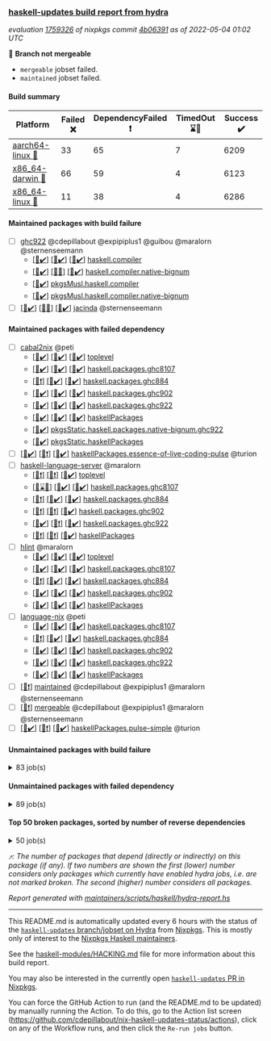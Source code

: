 ### [haskell-updates build report from hydra](https://hydra.nixos.org/jobset/nixpkgs/haskell-updates)
*evaluation [1759326](https://hydra.nixos.org/eval/1759326) of nixpkgs commit [4b06391](https://github.com/NixOS/nixpkgs/commits/4b063915c62f68f5cd22dd11c469e81ea7f63300) as of 2022-05-04 01:02 UTC*

:red_circle: **Branch not mergeable**
  * `mergeable` jobset failed.
  * `maintained` jobset failed.

#### Build summary

 | Platform | Failed :x: | DependencyFailed :heavy_exclamation_mark: | TimedOut :hourglass::no_entry_sign: | Success :heavy_check_mark: | 
 | --- | --- | --- | --- | --- | 
 | [aarch64-linux :iphone:](https://hydra.nixos.org/eval/1759326?filter=.aarch64-linux) | 33 | 65 | 7 | 6209 | 
 | [x86_64-darwin :apple:](https://hydra.nixos.org/eval/1759326?filter=.x86_64-darwin) | 66 | 59 | 4 | 6123 | 
 | [x86_64-linux :penguin:](https://hydra.nixos.org/eval/1759326?filter=.x86_64-linux) | 11 | 38 | 4 | 6286 | 
#### Maintained packages with build failure
- [ ] [ghc922](https://hydra.nixos.org/eval/1759326?filter=ghc922) @cdepillabout @expipiplus1 @guibou @maralorn @sternenseemann
  - [[:iphone::heavy_check_mark:]](https://hydra.nixos.org/build/175415457) [[:apple::heavy_check_mark:]](https://hydra.nixos.org/build/175422810) [[:penguin::heavy_check_mark:]](https://hydra.nixos.org/build/175417518) [haskell.compiler](https://hydra.nixos.org/eval/1759326?filter=haskell.compiler.ghc922)
  - [[:iphone::heavy_check_mark:]](https://hydra.nixos.org/build/175414358) [[:apple::x:]](https://hydra.nixos.org/build/175422566) [[:penguin::heavy_check_mark:]](https://hydra.nixos.org/build/175418453) [haskell.compiler.native-bignum](https://hydra.nixos.org/eval/1759326?filter=haskell.compiler.native-bignum.ghc922)
  -   [[:penguin::heavy_check_mark:]](https://hydra.nixos.org/build/175419632) [pkgsMusl.haskell.compiler](https://hydra.nixos.org/eval/1759326?filter=pkgsMusl.haskell.compiler.ghc922)
  -   [[:penguin::heavy_check_mark:]](https://hydra.nixos.org/build/175421740) [pkgsMusl.haskell.compiler.native-bignum](https://hydra.nixos.org/eval/1759326?filter=pkgsMusl.haskell.compiler.native-bignum.ghc922)
- [ ] [[:iphone::heavy_check_mark:]](https://hydra.nixos.org/build/175409505) [[:apple::x:]](https://hydra.nixos.org/build/175416468) [[:penguin::heavy_check_mark:]](https://hydra.nixos.org/build/175416657) [jacinda](https://hydra.nixos.org/eval/1759326?filter=jacinda) @sternenseemann
#### Maintained packages with failed dependency
- [ ] [cabal2nix](https://hydra.nixos.org/eval/1759326?filter=cabal2nix) @peti
  - [[:iphone::heavy_check_mark:]](https://hydra.nixos.org/build/175423084) [[:apple::heavy_check_mark:]](https://hydra.nixos.org/build/175419943) [[:penguin::heavy_check_mark:]](https://hydra.nixos.org/build/175422140) [toplevel](https://hydra.nixos.org/eval/1759326?filter=cabal2nix)
  - [[:iphone::heavy_check_mark:]](https://hydra.nixos.org/build/175412757) [[:apple::heavy_check_mark:]](https://hydra.nixos.org/build/175422122) [[:penguin::heavy_check_mark:]](https://hydra.nixos.org/build/175410353) [haskell.packages.ghc8107](https://hydra.nixos.org/eval/1759326?filter=haskell.packages.ghc8107.cabal2nix)
  - [[:iphone::heavy_exclamation_mark:]](https://hydra.nixos.org/build/175409596) [[:apple::heavy_check_mark:]](https://hydra.nixos.org/build/175423427) [[:penguin::heavy_check_mark:]](https://hydra.nixos.org/build/175418296) [haskell.packages.ghc884](https://hydra.nixos.org/eval/1759326?filter=haskell.packages.ghc884.cabal2nix)
  - [[:iphone::heavy_check_mark:]](https://hydra.nixos.org/build/175412409) [[:apple::heavy_check_mark:]](https://hydra.nixos.org/build/175420599) [[:penguin::heavy_check_mark:]](https://hydra.nixos.org/build/175423954) [haskell.packages.ghc902](https://hydra.nixos.org/eval/1759326?filter=haskell.packages.ghc902.cabal2nix)
  - [[:iphone::heavy_check_mark:]](https://hydra.nixos.org/build/175417392) [[:apple::heavy_check_mark:]](https://hydra.nixos.org/build/175425034) [[:penguin::heavy_check_mark:]](https://hydra.nixos.org/build/175421779) [haskell.packages.ghc922](https://hydra.nixos.org/eval/1759326?filter=haskell.packages.ghc922.cabal2nix)
  - [[:iphone::heavy_check_mark:]](https://hydra.nixos.org/build/175409607) [[:apple::heavy_check_mark:]](https://hydra.nixos.org/build/175416004) [[:penguin::heavy_check_mark:]](https://hydra.nixos.org/build/175420770) [haskellPackages](https://hydra.nixos.org/eval/1759326?filter=haskellPackages.cabal2nix)
  -   [[:penguin::heavy_check_mark:]](https://hydra.nixos.org/build/175422151) [pkgsStatic.haskell.packages.native-bignum.ghc922](https://hydra.nixos.org/eval/1759326?filter=pkgsStatic.haskell.packages.native-bignum.ghc922.cabal2nix)
  -   [[:penguin::heavy_check_mark:]](https://hydra.nixos.org/build/175421069) [pkgsStatic.haskellPackages](https://hydra.nixos.org/eval/1759326?filter=pkgsStatic.haskellPackages.cabal2nix)
- [ ] [[:iphone::heavy_check_mark:]](https://hydra.nixos.org/build/175412509) [[:apple::heavy_exclamation_mark:]](https://hydra.nixos.org/build/175406333) [[:penguin::heavy_check_mark:]](https://hydra.nixos.org/build/175421946) [haskellPackages.essence-of-live-coding-pulse](https://hydra.nixos.org/eval/1759326?filter=haskellPackages.essence-of-live-coding-pulse) @turion
- [ ] [haskell-language-server](https://hydra.nixos.org/eval/1759326?filter=haskell-language-server) @maralorn
  - [[:iphone::heavy_exclamation_mark:]](https://hydra.nixos.org/build/175416546) [[:apple::heavy_exclamation_mark:]](https://hydra.nixos.org/build/175409071) [[:penguin::heavy_check_mark:]](https://hydra.nixos.org/build/175416350) [toplevel](https://hydra.nixos.org/eval/1759326?filter=haskell-language-server)
  - [[:iphone::hourglass::no_entry_sign:]](https://hydra.nixos.org/build/175422523) [[:apple::heavy_check_mark:]](https://hydra.nixos.org/build/175408160) [[:penguin::heavy_check_mark:]](https://hydra.nixos.org/build/175414981) [haskell.packages.ghc8107](https://hydra.nixos.org/eval/1759326?filter=haskell.packages.ghc8107.haskell-language-server)
  - [[:iphone::heavy_exclamation_mark:]](https://hydra.nixos.org/build/175415377) [[:apple::heavy_check_mark:]](https://hydra.nixos.org/build/175414618) [[:penguin::heavy_check_mark:]](https://hydra.nixos.org/build/175423631) [haskell.packages.ghc884](https://hydra.nixos.org/eval/1759326?filter=haskell.packages.ghc884.haskell-language-server)
  - [[:iphone::heavy_exclamation_mark:]](https://hydra.nixos.org/build/175409769) [[:apple::heavy_exclamation_mark:]](https://hydra.nixos.org/build/175413825) [[:penguin::heavy_check_mark:]](https://hydra.nixos.org/build/175412286) [haskell.packages.ghc902](https://hydra.nixos.org/eval/1759326?filter=haskell.packages.ghc902.haskell-language-server)
  - [[:iphone::heavy_check_mark:]](https://hydra.nixos.org/build/175418266) [[:apple::heavy_exclamation_mark:]](https://hydra.nixos.org/build/175424795) [[:penguin::heavy_check_mark:]](https://hydra.nixos.org/build/175406466) [haskell.packages.ghc922](https://hydra.nixos.org/eval/1759326?filter=haskell.packages.ghc922.haskell-language-server)
  - [[:iphone::heavy_exclamation_mark:]](https://hydra.nixos.org/build/175422468) [[:apple::heavy_exclamation_mark:]](https://hydra.nixos.org/build/175411385) [[:penguin::heavy_check_mark:]](https://hydra.nixos.org/build/175408038) [haskellPackages](https://hydra.nixos.org/eval/1759326?filter=haskellPackages.haskell-language-server)
- [ ] [hlint](https://hydra.nixos.org/eval/1759326?filter=hlint) @maralorn
  - [[:iphone::heavy_check_mark:]](https://hydra.nixos.org/build/175411106) [[:apple::heavy_check_mark:]](https://hydra.nixos.org/build/175409824) [[:penguin::heavy_check_mark:]](https://hydra.nixos.org/build/175421982) [toplevel](https://hydra.nixos.org/eval/1759326?filter=hlint)
  - [[:iphone::heavy_check_mark:]](https://hydra.nixos.org/build/175424243) [[:apple::heavy_check_mark:]](https://hydra.nixos.org/build/175420169) [[:penguin::heavy_check_mark:]](https://hydra.nixos.org/build/175415921) [haskell.packages.ghc8107](https://hydra.nixos.org/eval/1759326?filter=haskell.packages.ghc8107.hlint)
  - [[:iphone::heavy_exclamation_mark:]](https://hydra.nixos.org/build/175411082) [[:apple::heavy_check_mark:]](https://hydra.nixos.org/build/175413006) [[:penguin::heavy_check_mark:]](https://hydra.nixos.org/build/175412252) [haskell.packages.ghc884](https://hydra.nixos.org/eval/1759326?filter=haskell.packages.ghc884.hlint)
  - [[:iphone::heavy_check_mark:]](https://hydra.nixos.org/build/175406889) [[:apple::heavy_check_mark:]](https://hydra.nixos.org/build/175418026) [[:penguin::heavy_check_mark:]](https://hydra.nixos.org/build/175412032) [haskell.packages.ghc902](https://hydra.nixos.org/eval/1759326?filter=haskell.packages.ghc902.hlint)
  - [[:iphone::heavy_check_mark:]](https://hydra.nixos.org/build/175406921) [[:apple::heavy_check_mark:]](https://hydra.nixos.org/build/175419023) [[:penguin::heavy_check_mark:]](https://hydra.nixos.org/build/175418092) [haskellPackages](https://hydra.nixos.org/eval/1759326?filter=haskellPackages.hlint)
- [ ] [language-nix](https://hydra.nixos.org/eval/1759326?filter=language-nix) @peti
  - [[:iphone::heavy_check_mark:]](https://hydra.nixos.org/build/175408109) [[:apple::heavy_check_mark:]](https://hydra.nixos.org/build/175421567) [[:penguin::heavy_check_mark:]](https://hydra.nixos.org/build/175419168) [haskell.packages.ghc8107](https://hydra.nixos.org/eval/1759326?filter=haskell.packages.ghc8107.language-nix)
  - [[:iphone::heavy_exclamation_mark:]](https://hydra.nixos.org/build/175412202) [[:apple::heavy_check_mark:]](https://hydra.nixos.org/build/175418627) [[:penguin::heavy_check_mark:]](https://hydra.nixos.org/build/175419897) [haskell.packages.ghc884](https://hydra.nixos.org/eval/1759326?filter=haskell.packages.ghc884.language-nix)
  - [[:iphone::heavy_check_mark:]](https://hydra.nixos.org/build/175424916) [[:apple::heavy_check_mark:]](https://hydra.nixos.org/build/175411235) [[:penguin::heavy_check_mark:]](https://hydra.nixos.org/build/175407991) [haskell.packages.ghc902](https://hydra.nixos.org/eval/1759326?filter=haskell.packages.ghc902.language-nix)
  - [[:iphone::heavy_check_mark:]](https://hydra.nixos.org/build/175408128) [[:apple::heavy_check_mark:]](https://hydra.nixos.org/build/175419892) [[:penguin::heavy_check_mark:]](https://hydra.nixos.org/build/175422493) [haskell.packages.ghc922](https://hydra.nixos.org/eval/1759326?filter=haskell.packages.ghc922.language-nix)
  - [[:iphone::heavy_check_mark:]](https://hydra.nixos.org/build/175407056) [[:apple::heavy_check_mark:]](https://hydra.nixos.org/build/175417879) [[:penguin::heavy_check_mark:]](https://hydra.nixos.org/build/175421494) [haskellPackages](https://hydra.nixos.org/eval/1759326?filter=haskellPackages.language-nix)
- [ ] [[:penguin::heavy_exclamation_mark:]](https://hydra.nixos.org/build/175410427) [maintained](https://hydra.nixos.org/eval/1759326?filter=maintained) @cdepillabout @expipiplus1 @maralorn @sternenseemann
- [ ] [[:penguin::heavy_exclamation_mark:]](https://hydra.nixos.org/build/175410398) [mergeable](https://hydra.nixos.org/eval/1759326?filter=mergeable) @cdepillabout @expipiplus1 @maralorn @sternenseemann
- [ ] [[:iphone::heavy_check_mark:]](https://hydra.nixos.org/build/175416207) [[:apple::heavy_exclamation_mark:]](https://hydra.nixos.org/build/175407623) [[:penguin::heavy_check_mark:]](https://hydra.nixos.org/build/175409970) [haskellPackages.pulse-simple](https://hydra.nixos.org/eval/1759326?filter=haskellPackages.pulse-simple) @turion
#### Unmaintained packages with build failure
<details><summary>83 job(s) </summary>

- [ ] [[:iphone::x:]](https://hydra.nixos.org/build/175413959) [[:apple::x:]](https://hydra.nixos.org/build/175414170) [[:penguin::x:]](https://hydra.nixos.org/build/175407032) [haskellPackages.util](https://hydra.nixos.org/eval/1759326?filter=haskellPackages.util)  :arrow_heading_up: 21 | 49
- [ ] [[:iphone::heavy_check_mark:]](https://hydra.nixos.org/build/175409944) [[:apple::x:]](https://hydra.nixos.org/build/175424976) [[:penguin::heavy_check_mark:]](https://hydra.nixos.org/build/175415625) [haskellPackages.di-core](https://hydra.nixos.org/eval/1759326?filter=haskellPackages.di-core)  :arrow_heading_up: 8 | 11
- [ ] [[:iphone::x:]](https://hydra.nixos.org/build/175423342) [[:apple::heavy_check_mark:]](https://hydra.nixos.org/build/175423726) [[:penguin::heavy_check_mark:]](https://hydra.nixos.org/build/175417644) [haskellPackages.OrderedBits](https://hydra.nixos.org/eval/1759326?filter=haskellPackages.OrderedBits)  :arrow_heading_up: 5 | 36
- [ ] [[:iphone::x:]](https://hydra.nixos.org/build/175415302) [[:apple::x:]](https://hydra.nixos.org/build/175410422) [[:penguin::heavy_check_mark:]](https://hydra.nixos.org/build/175416155) [haskellPackages.ptr-poker](https://hydra.nixos.org/eval/1759326?filter=haskellPackages.ptr-poker)  :arrow_heading_up: 3 | 5
- [ ] [[:iphone::x:]](https://hydra.nixos.org/build/175409317) [[:apple::heavy_check_mark:]](https://hydra.nixos.org/build/175422728) [[:penguin::heavy_check_mark:]](https://hydra.nixos.org/build/175420259) [haskellPackages.hw-json-simd](https://hydra.nixos.org/eval/1759326?filter=haskellPackages.hw-json-simd)  :arrow_heading_up: 2 | 8
- [ ] [[:iphone::x:]](https://hydra.nixos.org/build/175416604) [[:apple::heavy_check_mark:]](https://hydra.nixos.org/build/175415528) [[:penguin::heavy_check_mark:]](https://hydra.nixos.org/build/175421170) [haskellPackages.hw-simd](https://hydra.nixos.org/eval/1759326?filter=haskellPackages.hw-simd)  :arrow_heading_up: 2 | 8
- [ ] [[:iphone::x:]](https://hydra.nixos.org/build/175423165) [[:apple::heavy_check_mark:]](https://hydra.nixos.org/build/175416188) [[:penguin::heavy_check_mark:]](https://hydra.nixos.org/build/175420012) [haskellPackages.quic](https://hydra.nixos.org/eval/1759326?filter=haskellPackages.quic)  :arrow_heading_up: 2 | 2
- [ ] [[:iphone::x:]](https://hydra.nixos.org/build/175422641) [[:apple::heavy_check_mark:]](https://hydra.nixos.org/build/175411153) [[:penguin::heavy_check_mark:]](https://hydra.nixos.org/build/175414588) [haskellPackages.freetype2](https://hydra.nixos.org/eval/1759326?filter=haskellPackages.freetype2)  :arrow_heading_up: 1 | 8
- [ ] [[:iphone::heavy_check_mark:]](https://hydra.nixos.org/build/175419706) [[:apple::x:]](https://hydra.nixos.org/build/175414321) [[:penguin::heavy_check_mark:]](https://hydra.nixos.org/build/175406741) [haskellPackages.free-vector-spaces](https://hydra.nixos.org/eval/1759326?filter=haskellPackages.free-vector-spaces)  :arrow_heading_up: 1 | 7
- [ ] [[:iphone::x:]](https://hydra.nixos.org/build/175407589) [[:apple::heavy_check_mark:]](https://hydra.nixos.org/build/175408814) [[:penguin::heavy_check_mark:]](https://hydra.nixos.org/build/175419959) [haskellPackages.long-double](https://hydra.nixos.org/eval/1759326?filter=haskellPackages.long-double)  :arrow_heading_up: 1 | 2
- [ ] [[:iphone::x:]](https://hydra.nixos.org/build/175412840) [[:apple::x:]](https://hydra.nixos.org/build/175422528) [[:penguin::x:]](https://hydra.nixos.org/build/175413121) [haskellPackages.core-webserver-warp](https://hydra.nixos.org/eval/1759326?filter=haskellPackages.core-webserver-warp)  :arrow_heading_up: 1 | 1
- [ ] [[:iphone::x:]](https://hydra.nixos.org/build/175407512) [[:apple::x:]](https://hydra.nixos.org/build/175414823) [[:penguin::heavy_check_mark:]](https://hydra.nixos.org/build/175421308) [haskellPackages.easytensor](https://hydra.nixos.org/eval/1759326?filter=haskellPackages.easytensor)  :arrow_heading_up: 1 | 1
- [ ] [[:iphone::heavy_check_mark:]](https://hydra.nixos.org/build/175409210) [[:apple::x:]](https://hydra.nixos.org/build/175406068) [[:penguin::heavy_check_mark:]](https://hydra.nixos.org/build/175406205) [haskellPackages.grab](https://hydra.nixos.org/eval/1759326?filter=haskellPackages.grab)  :arrow_heading_up: 1 | 1
- [ ] [[:iphone::x:]](https://hydra.nixos.org/build/175410504) [[:apple::heavy_check_mark:]](https://hydra.nixos.org/build/175407625) [[:penguin::heavy_check_mark:]](https://hydra.nixos.org/build/175411174) [haskellPackages.hls-fourmolu-plugin](https://hydra.nixos.org/eval/1759326?filter=haskellPackages.hls-fourmolu-plugin)  :arrow_heading_up: 1 | 1
- [ ] [[:iphone::x:]](https://hydra.nixos.org/build/175412810) [[:apple::x:]](https://hydra.nixos.org/build/175421960) [[:penguin::heavy_check_mark:]](https://hydra.nixos.org/build/175409211) [haskellPackages.hls-rename-plugin](https://hydra.nixos.org/eval/1759326?filter=haskellPackages.hls-rename-plugin)  :arrow_heading_up: 1 | 1
- [ ] [[:iphone::heavy_check_mark:]](https://hydra.nixos.org/build/175422031) [[:apple::x:]](https://hydra.nixos.org/build/175411401) [[:penguin::heavy_check_mark:]](https://hydra.nixos.org/build/175412042) [haskellPackages.keep-alive](https://hydra.nixos.org/eval/1759326?filter=haskellPackages.keep-alive)  :arrow_heading_up: 1 | 1
- [ ] [[:iphone::x:]](https://hydra.nixos.org/build/175416706) [[:apple::heavy_check_mark:]](https://hydra.nixos.org/build/175412531) [[:penguin::heavy_check_mark:]](https://hydra.nixos.org/build/175406586) [haskellPackages.nlopt-haskell](https://hydra.nixos.org/eval/1759326?filter=haskellPackages.nlopt-haskell)  :arrow_heading_up: 1 | 1
- [ ] [[:iphone::x:]](https://hydra.nixos.org/build/175418801) [[:apple::x:]](https://hydra.nixos.org/build/175410993) [[:penguin::x:]](https://hydra.nixos.org/build/175420490) [haskellPackages.refined-with](https://hydra.nixos.org/eval/1759326?filter=haskellPackages.refined-with)  :arrow_heading_up: 1 | 1
- [ ] [[:iphone::x:]](https://hydra.nixos.org/build/175422061) [[:apple::heavy_check_mark:]](https://hydra.nixos.org/build/175415294) [[:penguin::heavy_check_mark:]](https://hydra.nixos.org/build/175411119) [haskellPackages.swisstable](https://hydra.nixos.org/eval/1759326?filter=haskellPackages.swisstable)  :arrow_heading_up: 1 | 1
- [ ] [[:iphone::x:]](https://hydra.nixos.org/build/175415476) [[:apple::x:]](https://hydra.nixos.org/build/175410568) [[:penguin::x:]](https://hydra.nixos.org/build/175409564) [haskellPackages.typecheck-plugin-nat-simple](https://hydra.nixos.org/eval/1759326?filter=haskellPackages.typecheck-plugin-nat-simple)  :arrow_heading_up: 1 | 1
- [ ] [[:iphone::x:]](https://hydra.nixos.org/build/175419597) [[:apple::heavy_check_mark:]](https://hydra.nixos.org/build/175423457) [[:penguin::heavy_check_mark:]](https://hydra.nixos.org/build/175412642) [haskellPackages.unicode-properties](https://hydra.nixos.org/eval/1759326?filter=haskellPackages.unicode-properties)  :arrow_heading_up: 1 | 1
- [ ] [[:iphone::heavy_check_mark:]](https://hydra.nixos.org/build/175415974) [[:apple::x:]](https://hydra.nixos.org/build/175410057) [[:penguin::heavy_check_mark:]](https://hydra.nixos.org/build/175415513) [haskellPackages.zip](https://hydra.nixos.org/eval/1759326?filter=haskellPackages.zip)  :arrow_heading_up: 0 | 5
- [ ] [[:iphone::heavy_check_mark:]](https://hydra.nixos.org/build/175406479) [[:apple::x:]](https://hydra.nixos.org/build/175420806) [[:penguin::heavy_check_mark:]](https://hydra.nixos.org/build/175406375) [haskellPackages.PyF](https://hydra.nixos.org/eval/1759326?filter=haskellPackages.PyF)  :arrow_heading_up: 0 | 4
- [ ] [[:iphone::heavy_check_mark:]](https://hydra.nixos.org/build/175420847) [[:apple::x:]](https://hydra.nixos.org/build/175418644) [[:penguin::heavy_check_mark:]](https://hydra.nixos.org/build/175418034) [haskellPackages.hmidi](https://hydra.nixos.org/eval/1759326?filter=haskellPackages.hmidi)  :arrow_heading_up: 0 | 4
- [ ] [[:iphone::x:]](https://hydra.nixos.org/build/175425022) [[:apple::x:]](https://hydra.nixos.org/build/175415636) [[:penguin::x:]](https://hydra.nixos.org/build/175416518) [haskellPackages.EdisonAPI](https://hydra.nixos.org/eval/1759326?filter=haskellPackages.EdisonAPI)  :arrow_heading_up: 0 | 3
- [ ] [[:iphone::heavy_check_mark:]](https://hydra.nixos.org/build/175413678) [[:apple::x:]](https://hydra.nixos.org/build/175423432) [[:penguin::heavy_check_mark:]](https://hydra.nixos.org/build/175418194) [haskellPackages.posix-socket](https://hydra.nixos.org/eval/1759326?filter=haskellPackages.posix-socket)  :arrow_heading_up: 0 | 2
- [ ] [[:iphone::heavy_check_mark:]](https://hydra.nixos.org/build/175419456) [[:apple::x:]](https://hydra.nixos.org/build/175408084) [[:penguin::heavy_check_mark:]](https://hydra.nixos.org/build/175406676) [haskellPackages.gi-gdkx11](https://hydra.nixos.org/eval/1759326?filter=haskellPackages.gi-gdkx11)  :arrow_heading_up: 0 | 1
- [ ] [[:iphone::heavy_check_mark:]](https://hydra.nixos.org/build/175408975) [[:apple::x:]](https://hydra.nixos.org/build/175411743) [[:penguin::heavy_check_mark:]](https://hydra.nixos.org/build/175423817) [haskellPackages.hamid](https://hydra.nixos.org/eval/1759326?filter=haskellPackages.hamid)  :arrow_heading_up: 0 | 1
- [ ] [[:iphone::heavy_check_mark:]](https://hydra.nixos.org/build/175415497) [[:apple::x:]](https://hydra.nixos.org/build/175422136) [[:penguin::heavy_check_mark:]](https://hydra.nixos.org/build/175409432) [haskellPackages.hmatrix-morpheus](https://hydra.nixos.org/eval/1759326?filter=haskellPackages.hmatrix-morpheus)  :arrow_heading_up: 0 | 1
- [ ] [[:iphone::heavy_check_mark:]](https://hydra.nixos.org/build/175408395) [[:apple::x:]](https://hydra.nixos.org/build/175409175) [[:penguin::heavy_check_mark:]](https://hydra.nixos.org/build/175409639) [haskellPackages.huckleberry](https://hydra.nixos.org/eval/1759326?filter=haskellPackages.huckleberry)  :arrow_heading_up: 0 | 1
- [ ] [[:iphone::heavy_check_mark:]](https://hydra.nixos.org/build/175419149) [[:apple::x:]](https://hydra.nixos.org/build/175423788) [[:penguin::heavy_check_mark:]](https://hydra.nixos.org/build/175407271) [haskellPackages.openal-ffi](https://hydra.nixos.org/eval/1759326?filter=haskellPackages.openal-ffi)  :arrow_heading_up: 0 | 1
- [ ] [[:iphone::x:]](https://hydra.nixos.org/build/175411615) [[:apple::heavy_check_mark:]](https://hydra.nixos.org/build/175423220) [[:penguin::heavy_check_mark:]](https://hydra.nixos.org/build/175411596) [haskellPackages.picosat](https://hydra.nixos.org/eval/1759326?filter=haskellPackages.picosat)  :arrow_heading_up: 0 | 1
- [ ] [[:iphone::heavy_check_mark:]](https://hydra.nixos.org/build/175415095) [[:apple::x:]](https://hydra.nixos.org/build/175419099) [[:penguin::heavy_check_mark:]](https://hydra.nixos.org/build/175415572) [haskellPackages.select](https://hydra.nixos.org/eval/1759326?filter=haskellPackages.select)  :arrow_heading_up: 0 | 1
- [ ] [[:iphone::heavy_check_mark:]](https://hydra.nixos.org/build/175418243) [[:apple::x:]](https://hydra.nixos.org/build/175412871) [[:penguin::heavy_check_mark:]](https://hydra.nixos.org/build/175420890) [haskellPackages.sysinfo](https://hydra.nixos.org/eval/1759326?filter=haskellPackages.sysinfo)  :arrow_heading_up: 0 | 1
- [ ] [[:iphone::x:]](https://hydra.nixos.org/build/175415207) [[:apple::x:]](https://hydra.nixos.org/build/175414663) [[:penguin::x:]](https://hydra.nixos.org/build/175415056) [haskellPackages.BPS](https://hydra.nixos.org/eval/1759326?filter=haskellPackages.BPS) 
- [ ] [[:iphone::heavy_check_mark:]](https://hydra.nixos.org/build/175410490) [[:apple::x:]](https://hydra.nixos.org/build/175422831) [[:penguin::heavy_check_mark:]](https://hydra.nixos.org/build/175408212) [haskellPackages.FractalArt](https://hydra.nixos.org/eval/1759326?filter=haskellPackages.FractalArt) 
- [ ] [[:iphone::x:]](https://hydra.nixos.org/build/175413151) [[:penguin::x:]](https://hydra.nixos.org/build/175410244) [haskellPackages.HDRUtils](https://hydra.nixos.org/eval/1759326?filter=haskellPackages.HDRUtils) 
- [ ] [[:iphone::x:]](https://hydra.nixos.org/build/175419965) [[:apple::heavy_check_mark:]](https://hydra.nixos.org/build/175422867) [[:penguin::heavy_check_mark:]](https://hydra.nixos.org/build/175414993) [haskellPackages.HsASA](https://hydra.nixos.org/eval/1759326?filter=haskellPackages.HsASA) 
- [ ] [[:iphone::hourglass::no_entry_sign:]](https://hydra.nixos.org/build/175422253) [[:apple::x:]](https://hydra.nixos.org/build/175406646) [[:penguin::hourglass::no_entry_sign:]](https://hydra.nixos.org/build/175421047) [haskellPackages.bindings-common](https://hydra.nixos.org/eval/1759326?filter=haskellPackages.bindings-common) 
- [ ] [[:iphone::x:]](https://hydra.nixos.org/build/175418375) [[:apple::x:]](https://hydra.nixos.org/build/175416978) [[:penguin::x:]](https://hydra.nixos.org/build/175421341) [haskellPackages.bzlib-conduit-jappie](https://hydra.nixos.org/eval/1759326?filter=haskellPackages.bzlib-conduit-jappie) 
- [ ] [[:iphone::x:]](https://hydra.nixos.org/build/175419937) [[:apple::x:]](https://hydra.nixos.org/build/175423480) [[:penguin::x:]](https://hydra.nixos.org/build/175408789) [haskellPackages.cabal-detailed-quickcheck](https://hydra.nixos.org/eval/1759326?filter=haskellPackages.cabal-detailed-quickcheck) 
- [ ] [[:iphone::heavy_check_mark:]](https://hydra.nixos.org/build/175414936) [[:apple::x:]](https://hydra.nixos.org/build/175423049) [[:penguin::heavy_check_mark:]](https://hydra.nixos.org/build/175409489) [haskellPackages.chiphunk](https://hydra.nixos.org/eval/1759326?filter=haskellPackages.chiphunk) 
- [ ] [[:iphone::x:]](https://hydra.nixos.org/build/175418992) [[:apple::heavy_check_mark:]](https://hydra.nixos.org/build/175419176) [[:penguin::heavy_check_mark:]](https://hydra.nixos.org/build/175418729) [haskellPackages.comfort-fftw](https://hydra.nixos.org/eval/1759326?filter=haskellPackages.comfort-fftw) 
- [ ] [[:iphone::heavy_check_mark:]](https://hydra.nixos.org/build/175425048) [[:apple::x:]](https://hydra.nixos.org/build/175405996) [[:penguin::heavy_check_mark:]](https://hydra.nixos.org/build/175413881) [haskellPackages.diskhash](https://hydra.nixos.org/eval/1759326?filter=haskellPackages.diskhash) 
- [ ] [[:iphone::heavy_check_mark:]](https://hydra.nixos.org/build/175409462) [[:apple::x:]](https://hydra.nixos.org/build/175411789) [[:penguin::heavy_check_mark:]](https://hydra.nixos.org/build/175408904) [haskellPackages.epub-tools](https://hydra.nixos.org/eval/1759326?filter=haskellPackages.epub-tools) 
- [ ] [[:iphone::heavy_check_mark:]](https://hydra.nixos.org/build/175417361) [[:apple::x:]](https://hydra.nixos.org/build/175413515) [[:penguin::heavy_check_mark:]](https://hydra.nixos.org/build/175422991) [haskellPackages.fudgets](https://hydra.nixos.org/eval/1759326?filter=haskellPackages.fudgets) 
- [ ] [[:iphone::heavy_check_mark:]](https://hydra.nixos.org/build/175424796) [[:apple::x:]](https://hydra.nixos.org/build/175410106) [[:penguin::heavy_check_mark:]](https://hydra.nixos.org/build/175413869) [haskellPackages.gerrit](https://hydra.nixos.org/eval/1759326?filter=haskellPackages.gerrit) 
- [ ] [[:iphone::heavy_check_mark:]](https://hydra.nixos.org/build/175406057) [[:apple::x:]](https://hydra.nixos.org/build/175410960) [[:penguin::heavy_check_mark:]](https://hydra.nixos.org/build/175406261) [haskellPackages.ghc-gc-hook](https://hydra.nixos.org/eval/1759326?filter=haskellPackages.ghc-gc-hook) 
- [ ] [[:apple::x:]](https://hydra.nixos.org/build/175420546) [haskellPackages.gi-gtkosxapplication](https://hydra.nixos.org/eval/1759326?filter=haskellPackages.gi-gtkosxapplication) 
- [ ] [[:iphone::x:]](https://hydra.nixos.org/build/175406342) [[:penguin::heavy_check_mark:]](https://hydra.nixos.org/build/175417328) [haskellPackages.gnome-keyring](https://hydra.nixos.org/eval/1759326?filter=haskellPackages.gnome-keyring) 
- [ ] [[:apple::x:]](https://hydra.nixos.org/build/175416515) [haskellPackages.gtk-mac-integration](https://hydra.nixos.org/eval/1759326?filter=haskellPackages.gtk-mac-integration) 
- [ ] [[:iphone::heavy_check_mark:]](https://hydra.nixos.org/build/175421004) [[:apple::x:]](https://hydra.nixos.org/build/175414719) [[:penguin::heavy_check_mark:]](https://hydra.nixos.org/build/175411634) [haskellPackages.gtk-traymanager](https://hydra.nixos.org/eval/1759326?filter=haskellPackages.gtk-traymanager) 
- [ ] [[:apple::x:]](https://hydra.nixos.org/build/175414064) [haskellPackages.gtk3-mac-integration](https://hydra.nixos.org/eval/1759326?filter=haskellPackages.gtk3-mac-integration) 
- [ ] [[:iphone::heavy_check_mark:]](https://hydra.nixos.org/build/175408271) [[:apple::x:]](https://hydra.nixos.org/build/175412729) [[:penguin::heavy_check_mark:]](https://hydra.nixos.org/build/175421059) [haskellPackages.hid](https://hydra.nixos.org/eval/1759326?filter=haskellPackages.hid) 
- [ ] [[:iphone::heavy_check_mark:]](https://hydra.nixos.org/build/175407114) [[:apple::x:]](https://hydra.nixos.org/build/175416085) [[:penguin::heavy_check_mark:]](https://hydra.nixos.org/build/175408760) [haskellPackages.hinotify-conduit](https://hydra.nixos.org/eval/1759326?filter=haskellPackages.hinotify-conduit) 
- [ ] [[:iphone::heavy_check_mark:]](https://hydra.nixos.org/build/175407111) [[:apple::x:]](https://hydra.nixos.org/build/175421457) [[:penguin::heavy_check_mark:]](https://hydra.nixos.org/build/175412693) [haskellPackages.hsshellscript](https://hydra.nixos.org/eval/1759326?filter=haskellPackages.hsshellscript) 
- [ ] [[:iphone::heavy_check_mark:]](https://hydra.nixos.org/build/175406468) [[:apple::x:]](https://hydra.nixos.org/build/175422731) [[:penguin::heavy_check_mark:]](https://hydra.nixos.org/build/175422186) [haskellPackages.hssourceinfo](https://hydra.nixos.org/eval/1759326?filter=haskellPackages.hssourceinfo) 
- [ ] [[:iphone::heavy_check_mark:]](https://hydra.nixos.org/build/175413115) [[:apple::x:]](https://hydra.nixos.org/build/175411287) [[:penguin::heavy_check_mark:]](https://hydra.nixos.org/build/175407017) [haskellPackages.ipcvar](https://hydra.nixos.org/eval/1759326?filter=haskellPackages.ipcvar) 
- [ ] [[:iphone::x:]](https://hydra.nixos.org/build/175406410) [[:apple::heavy_check_mark:]](https://hydra.nixos.org/build/175415612) [[:penguin::heavy_check_mark:]](https://hydra.nixos.org/build/175416894) [haskellPackages.jammittools](https://hydra.nixos.org/eval/1759326?filter=haskellPackages.jammittools) 
- [ ] [[:apple::x:]](https://hydra.nixos.org/build/175417900) [haskellPackages.kqueue](https://hydra.nixos.org/eval/1759326?filter=haskellPackages.kqueue) 
- [ ] [[:iphone::heavy_check_mark:]](https://hydra.nixos.org/build/175416312) [[:apple::x:]](https://hydra.nixos.org/build/175418511) [[:penguin::heavy_check_mark:]](https://hydra.nixos.org/build/175417416) [haskellPackages.linux-framebuffer](https://hydra.nixos.org/eval/1759326?filter=haskellPackages.linux-framebuffer) 
- [ ] [[:iphone::heavy_check_mark:]](https://hydra.nixos.org/build/175424937) [[:apple::x:]](https://hydra.nixos.org/build/175414749) [[:penguin::heavy_check_mark:]](https://hydra.nixos.org/build/175406105) [haskellPackages.mediawiki2latex](https://hydra.nixos.org/eval/1759326?filter=haskellPackages.mediawiki2latex) 
- [ ] [[:iphone::heavy_check_mark:]](https://hydra.nixos.org/build/175418589) [[:apple::x:]](https://hydra.nixos.org/build/175421408) [[:penguin::heavy_check_mark:]](https://hydra.nixos.org/build/175412335) [haskellPackages.mercury-api](https://hydra.nixos.org/eval/1759326?filter=haskellPackages.mercury-api) 
- [ ] [[:iphone::heavy_check_mark:]](https://hydra.nixos.org/build/175412388) [[:apple::x:]](https://hydra.nixos.org/build/175410944) [[:penguin::heavy_check_mark:]](https://hydra.nixos.org/build/175417350) [haskellPackages.nano-cryptr](https://hydra.nixos.org/eval/1759326?filter=haskellPackages.nano-cryptr) 
- [ ] [[:iphone::heavy_check_mark:]](https://hydra.nixos.org/build/175416217) [[:apple::x:]](https://hydra.nixos.org/build/175406736) [[:penguin::heavy_check_mark:]](https://hydra.nixos.org/build/175421398) [haskellPackages.persistent-pagination](https://hydra.nixos.org/eval/1759326?filter=haskellPackages.persistent-pagination) 
- [ ] [[:iphone::heavy_check_mark:]](https://hydra.nixos.org/build/175423162) [[:apple::x:]](https://hydra.nixos.org/build/175421453) [[:penguin::heavy_check_mark:]](https://hydra.nixos.org/build/175414114) [haskellPackages.phatsort](https://hydra.nixos.org/eval/1759326?filter=haskellPackages.phatsort) 
- [ ] [[:iphone::heavy_check_mark:]](https://hydra.nixos.org/build/175411063) [[:apple::x:]](https://hydra.nixos.org/build/175424627) [[:penguin::heavy_check_mark:]](https://hydra.nixos.org/build/175414761) [haskellPackages.ping-wrapper](https://hydra.nixos.org/eval/1759326?filter=haskellPackages.ping-wrapper) 
- [ ] [[:iphone::x:]](https://hydra.nixos.org/build/175423659) [[:apple::x:]](https://hydra.nixos.org/build/175406276) [[:penguin::x:]](https://hydra.nixos.org/build/175416069) [haskellPackages.polysemy-scoped-fs](https://hydra.nixos.org/eval/1759326?filter=haskellPackages.polysemy-scoped-fs) 
- [ ] [[:iphone::heavy_check_mark:]](https://hydra.nixos.org/build/175418039) [[:apple::x:]](https://hydra.nixos.org/build/175415395) [[:penguin::heavy_check_mark:]](https://hydra.nixos.org/build/175422700) [haskellPackages.posix-timer](https://hydra.nixos.org/eval/1759326?filter=haskellPackages.posix-timer) 
- [ ] [[:iphone::heavy_check_mark:]](https://hydra.nixos.org/build/175415239) [[:apple::x:]](https://hydra.nixos.org/build/175417735) [[:penguin::heavy_check_mark:]](https://hydra.nixos.org/build/175414934) [haskellPackages.pthread](https://hydra.nixos.org/eval/1759326?filter=haskellPackages.pthread) 
- [ ] [[:iphone::x:]](https://hydra.nixos.org/build/175406350) [[:apple::heavy_check_mark:]](https://hydra.nixos.org/build/175410386) [[:penguin::heavy_check_mark:]](https://hydra.nixos.org/build/175409594) [haskellPackages.risc386](https://hydra.nixos.org/eval/1759326?filter=haskellPackages.risc386) 
- [ ] [[:iphone::heavy_check_mark:]](https://hydra.nixos.org/build/175418989) [[:apple::x:]](https://hydra.nixos.org/build/175424623) [[:penguin::heavy_check_mark:]](https://hydra.nixos.org/build/175413309) [haskellPackages.sfml-audio](https://hydra.nixos.org/eval/1759326?filter=haskellPackages.sfml-audio) 
- [ ] [[:iphone::heavy_check_mark:]](https://hydra.nixos.org/build/175424721) [[:apple::x:]](https://hydra.nixos.org/build/175406163) [[:penguin::heavy_check_mark:]](https://hydra.nixos.org/build/175413241) [haskellPackages.shared-memory](https://hydra.nixos.org/eval/1759326?filter=haskellPackages.shared-memory) 
- [ ] [[:iphone::heavy_check_mark:]](https://hydra.nixos.org/build/175412159) [[:apple::x:]](https://hydra.nixos.org/build/175422109) [[:penguin::heavy_check_mark:]](https://hydra.nixos.org/build/175419912) [haskellPackages.skews](https://hydra.nixos.org/eval/1759326?filter=haskellPackages.skews) 
- [ ] [[:iphone::x:]](https://hydra.nixos.org/build/175413349) [[:apple::x:]](https://hydra.nixos.org/build/175422835) [[:penguin::heavy_check_mark:]](https://hydra.nixos.org/build/175418795) [haskellPackages.slugify](https://hydra.nixos.org/eval/1759326?filter=haskellPackages.slugify) 
- [ ] [[:iphone::heavy_check_mark:]](https://hydra.nixos.org/build/175411100) [[:apple::x:]](https://hydra.nixos.org/build/175424088) [[:penguin::heavy_check_mark:]](https://hydra.nixos.org/build/175415369) [haskellPackages.tailfile-hinotify](https://hydra.nixos.org/eval/1759326?filter=haskellPackages.tailfile-hinotify) 
- [ ] [[:iphone::x:]](https://hydra.nixos.org/build/175413577) [[:apple::heavy_check_mark:]](https://hydra.nixos.org/build/175413612) [[:penguin::heavy_check_mark:]](https://hydra.nixos.org/build/175419261) [haskellPackages.wiringPi](https://hydra.nixos.org/eval/1759326?filter=haskellPackages.wiringPi) 
- [ ] [[:iphone::x:]](https://hydra.nixos.org/build/175423380) [[:apple::heavy_check_mark:]](https://hydra.nixos.org/build/175413613) [[:penguin::heavy_check_mark:]](https://hydra.nixos.org/build/175409244) [haskellPackages.x86-64bit](https://hydra.nixos.org/eval/1759326?filter=haskellPackages.x86-64bit) 
- [ ] [[:iphone::heavy_check_mark:]](https://hydra.nixos.org/build/175417519) [[:apple::x:]](https://hydra.nixos.org/build/175411048) [[:penguin::heavy_check_mark:]](https://hydra.nixos.org/build/175417517) [haskellPackages.xmonad-utils](https://hydra.nixos.org/eval/1759326?filter=haskellPackages.xmonad-utils) 
- [ ] [[:iphone::heavy_check_mark:]](https://hydra.nixos.org/build/175412826) [[:apple::x:]](https://hydra.nixos.org/build/175423532) [[:penguin::heavy_check_mark:]](https://hydra.nixos.org/build/175418769) [haskellPackages.yoga](https://hydra.nixos.org/eval/1759326?filter=haskellPackages.yoga) 
- [ ] [[:iphone::heavy_check_mark:]](https://hydra.nixos.org/build/175421952) [[:apple::x:]](https://hydra.nixos.org/build/175410896) [[:penguin::heavy_check_mark:]](https://hydra.nixos.org/build/175409358) [haskellPackages.zot](https://hydra.nixos.org/eval/1759326?filter=haskellPackages.zot) 
- [ ] [[:iphone::heavy_check_mark:]](https://hydra.nixos.org/build/175420951) [[:apple::x:]](https://hydra.nixos.org/build/175418405) [[:penguin::heavy_check_mark:]](https://hydra.nixos.org/build/175424051) [haskellPackages.zxcvbn-c](https://hydra.nixos.org/eval/1759326?filter=haskellPackages.zxcvbn-c) 
- [ ] [[:iphone::x:]](https://hydra.nixos.org/build/175420315) [[:apple::x:]](https://hydra.nixos.org/build/175407629) [[:penguin::x:]](https://hydra.nixos.org/build/175413276) [haskellPackages.zyre2](https://hydra.nixos.org/eval/1759326?filter=haskellPackages.zyre2) 
</details>

#### Unmaintained packages with failed dependency
<details><summary>89 job(s) </summary>

- [ ] [[:iphone::heavy_exclamation_mark:]](https://hydra.nixos.org/build/175423211) [[:apple::heavy_exclamation_mark:]](https://hydra.nixos.org/build/175410370) [[:penguin::heavy_exclamation_mark:]](https://hydra.nixos.org/build/175422028) [haskellPackages.alg](https://hydra.nixos.org/eval/1759326?filter=haskellPackages.alg)  :arrow_heading_up: 11 | 21
- [ ] [[:iphone::heavy_exclamation_mark:]](https://hydra.nixos.org/build/175415403) [[:apple::heavy_exclamation_mark:]](https://hydra.nixos.org/build/175414125) [[:penguin::heavy_exclamation_mark:]](https://hydra.nixos.org/build/175423757) [haskellPackages.category](https://hydra.nixos.org/eval/1759326?filter=haskellPackages.category)  :arrow_heading_up: 7 | 12
- [ ] [[:iphone::heavy_check_mark:]](https://hydra.nixos.org/build/175416439) [[:apple::heavy_exclamation_mark:]](https://hydra.nixos.org/build/175408553) [[:penguin::heavy_check_mark:]](https://hydra.nixos.org/build/175420055) [haskellPackages.di-handle](https://hydra.nixos.org/eval/1759326?filter=haskellPackages.di-handle)  :arrow_heading_up: 6 | 9
- [ ] [[:iphone::heavy_check_mark:]](https://hydra.nixos.org/build/175407645) [[:apple::heavy_exclamation_mark:]](https://hydra.nixos.org/build/175419493) [[:penguin::heavy_check_mark:]](https://hydra.nixos.org/build/175412684) [haskellPackages.di-monad](https://hydra.nixos.org/eval/1759326?filter=haskellPackages.di-monad)  :arrow_heading_up: 6 | 9
- [ ] [[:iphone::heavy_check_mark:]](https://hydra.nixos.org/build/175406625) [[:apple::heavy_exclamation_mark:]](https://hydra.nixos.org/build/175409595) [[:penguin::heavy_check_mark:]](https://hydra.nixos.org/build/175409981) [haskellPackages.di-df1](https://hydra.nixos.org/eval/1759326?filter=haskellPackages.di-df1)  :arrow_heading_up: 5 | 8
- [ ] [[:iphone::heavy_exclamation_mark:]](https://hydra.nixos.org/build/175412962) [[:apple::heavy_check_mark:]](https://hydra.nixos.org/build/175408837) [[:penguin::heavy_check_mark:]](https://hydra.nixos.org/build/175416114) [haskellPackages.PrimitiveArray](https://hydra.nixos.org/eval/1759326?filter=haskellPackages.PrimitiveArray)  :arrow_heading_up: 4 | 35
- [ ] [[:iphone::heavy_exclamation_mark:]](https://hydra.nixos.org/build/175414540) [[:apple::heavy_check_mark:]](https://hydra.nixos.org/build/175419253) [[:penguin::heavy_check_mark:]](https://hydra.nixos.org/build/175422786) [haskellPackages.BiobaseTypes](https://hydra.nixos.org/eval/1759326?filter=haskellPackages.BiobaseTypes)  :arrow_heading_up: 3 | 21
- [ ] [[:iphone::heavy_exclamation_mark:]](https://hydra.nixos.org/build/175406117) [[:apple::heavy_exclamation_mark:]](https://hydra.nixos.org/build/175413020) [[:penguin::heavy_check_mark:]](https://hydra.nixos.org/build/175413290) [haskellPackages.jsonifier](https://hydra.nixos.org/eval/1759326?filter=haskellPackages.jsonifier)  :arrow_heading_up: 2 | 4
- [ ] [[:iphone::heavy_exclamation_mark:]](https://hydra.nixos.org/build/175416635) [[:apple::heavy_exclamation_mark:]](https://hydra.nixos.org/build/175406636) [[:penguin::heavy_exclamation_mark:]](https://hydra.nixos.org/build/175418872) [haskellPackages.constraint](https://hydra.nixos.org/eval/1759326?filter=haskellPackages.constraint)  :arrow_heading_up: 2 | 3
- [ ] [[:iphone::heavy_exclamation_mark:]](https://hydra.nixos.org/build/175411874) [[:apple::heavy_check_mark:]](https://hydra.nixos.org/build/175419983) [[:penguin::heavy_check_mark:]](https://hydra.nixos.org/build/175418526) [haskellPackages.BiobaseENA](https://hydra.nixos.org/eval/1759326?filter=haskellPackages.BiobaseENA)  :arrow_heading_up: 1 | 18
- [ ] [[:iphone::heavy_check_mark:]](https://hydra.nixos.org/build/175412659) [[:apple::heavy_exclamation_mark:]](https://hydra.nixos.org/build/175418667) [[:penguin::heavy_check_mark:]](https://hydra.nixos.org/build/175410606) [haskellPackages.di-polysemy](https://hydra.nixos.org/eval/1759326?filter=haskellPackages.di-polysemy)  :arrow_heading_up: 1 | 4
- [ ] [hoogle](https://hydra.nixos.org/eval/1759326?filter=hoogle)  :arrow_heading_up: 1 | 2
  - [[:iphone::heavy_check_mark:]](https://hydra.nixos.org/build/175413405) [[:apple::heavy_check_mark:]](https://hydra.nixos.org/build/175408815) [[:penguin::heavy_check_mark:]](https://hydra.nixos.org/build/175417654) [haskell.packages.ghc8107](https://hydra.nixos.org/eval/1759326?filter=haskell.packages.ghc8107.hoogle)
  - [[:iphone::heavy_check_mark:]](https://hydra.nixos.org/build/175413265) [[:apple::heavy_check_mark:]](https://hydra.nixos.org/build/175417342) [[:penguin::heavy_check_mark:]](https://hydra.nixos.org/build/175417901) [haskell.packages.ghc884](https://hydra.nixos.org/eval/1759326?filter=haskell.packages.ghc884.hoogle)
  - [[:iphone::heavy_check_mark:]](https://hydra.nixos.org/build/175413931) [[:apple::heavy_check_mark:]](https://hydra.nixos.org/build/175411021) [[:penguin::heavy_check_mark:]](https://hydra.nixos.org/build/175408014) [haskell.packages.ghc902](https://hydra.nixos.org/eval/1759326?filter=haskell.packages.ghc902.hoogle)
  - [[:iphone::heavy_exclamation_mark:]](https://hydra.nixos.org/build/175417698) [[:apple::heavy_check_mark:]](https://hydra.nixos.org/build/175406482) [[:penguin::heavy_check_mark:]](https://hydra.nixos.org/build/175419226) [haskell.packages.ghc922](https://hydra.nixos.org/eval/1759326?filter=haskell.packages.ghc922.hoogle)
  - [[:iphone::heavy_check_mark:]](https://hydra.nixos.org/build/175420421) [[:apple::heavy_check_mark:]](https://hydra.nixos.org/build/175420221) [[:penguin::heavy_check_mark:]](https://hydra.nixos.org/build/175407010) [haskellPackages](https://hydra.nixos.org/eval/1759326?filter=haskellPackages.hoogle)
- [ ] [[:iphone::heavy_exclamation_mark:]](https://hydra.nixos.org/build/175409510) [[:apple::heavy_exclamation_mark:]](https://hydra.nixos.org/build/175416437) [[:penguin::heavy_check_mark:]](https://hydra.nixos.org/build/175416530) [haskellPackages.opentelemetry-extra](https://hydra.nixos.org/eval/1759326?filter=haskellPackages.opentelemetry-extra)  :arrow_heading_up: 1 | 2
- [ ] [[:iphone::heavy_exclamation_mark:]](https://hydra.nixos.org/build/175418527) [[:apple::heavy_exclamation_mark:]](https://hydra.nixos.org/build/175410052) [[:penguin::heavy_exclamation_mark:]](https://hydra.nixos.org/build/175416542) [haskellPackages.exist](https://hydra.nixos.org/eval/1759326?filter=haskellPackages.exist)  :arrow_heading_up: 1 | 1
- [ ] [[:iphone::heavy_exclamation_mark:]](https://hydra.nixos.org/build/175413827) [[:penguin::heavy_exclamation_mark:]](https://hydra.nixos.org/build/175421226) [haskellPackages.hbro](https://hydra.nixos.org/eval/1759326?filter=haskellPackages.hbro)  :arrow_heading_up: 1 | 1
- [ ] [[:iphone::heavy_exclamation_mark:]](https://hydra.nixos.org/build/175414878) [[:apple::heavy_check_mark:]](https://hydra.nixos.org/build/175424857) [[:penguin::heavy_check_mark:]](https://hydra.nixos.org/build/175423580) [haskellPackages.http3](https://hydra.nixos.org/eval/1759326?filter=haskellPackages.http3)  :arrow_heading_up: 1 | 1
- [ ] [[:iphone::heavy_check_mark:]](https://hydra.nixos.org/build/175424664) [[:apple::heavy_exclamation_mark:]](https://hydra.nixos.org/build/175409714) [[:penguin::heavy_check_mark:]](https://hydra.nixos.org/build/175418818) [haskellPackages.moto](https://hydra.nixos.org/eval/1759326?filter=haskellPackages.moto)  :arrow_heading_up: 1 | 1
- [ ] [[:iphone::heavy_check_mark:]](https://hydra.nixos.org/build/175420292) [[:apple::heavy_exclamation_mark:]](https://hydra.nixos.org/build/175418323) [[:penguin::heavy_check_mark:]](https://hydra.nixos.org/build/175406397) [haskellPackages.wss-client](https://hydra.nixos.org/eval/1759326?filter=haskellPackages.wss-client)  :arrow_heading_up: 1 | 1
- [ ] [[:iphone::heavy_exclamation_mark:]](https://hydra.nixos.org/build/175423251) [[:apple::heavy_check_mark:]](https://hydra.nixos.org/build/175421810) [[:penguin::heavy_check_mark:]](https://hydra.nixos.org/build/175421318) [haskellPackages.BiobaseXNA](https://hydra.nixos.org/eval/1759326?filter=haskellPackages.BiobaseXNA)  :arrow_heading_up: 0 | 17
- [ ] [[:iphone::heavy_exclamation_mark:]](https://hydra.nixos.org/build/175416720) [[:apple::heavy_check_mark:]](https://hydra.nixos.org/build/175412193) [[:penguin::heavy_check_mark:]](https://hydra.nixos.org/build/175416373) [haskellPackages.hw-json-standard-cursor](https://hydra.nixos.org/eval/1759326?filter=haskellPackages.hw-json-standard-cursor)  :arrow_heading_up: 0 | 6
- [ ] [[:iphone::heavy_exclamation_mark:]](https://hydra.nixos.org/build/175423749) [[:apple::heavy_exclamation_mark:]](https://hydra.nixos.org/build/175424141) [[:penguin::heavy_exclamation_mark:]](https://hydra.nixos.org/build/175422911) [haskellPackages.foldable1](https://hydra.nixos.org/eval/1759326?filter=haskellPackages.foldable1)  :arrow_heading_up: 0 | 4
- [ ] [[:iphone::heavy_exclamation_mark:]](https://hydra.nixos.org/build/175413786) [[:apple::heavy_check_mark:]](https://hydra.nixos.org/build/175421394) [[:penguin::heavy_check_mark:]](https://hydra.nixos.org/build/175415907) [haskellPackages.hw-json-simple-cursor](https://hydra.nixos.org/eval/1759326?filter=haskellPackages.hw-json-simple-cursor)  :arrow_heading_up: 0 | 4
- [ ] [[:iphone::heavy_exclamation_mark:]](https://hydra.nixos.org/build/175424871) [[:apple::heavy_check_mark:]](https://hydra.nixos.org/build/175411328) [[:penguin::heavy_check_mark:]](https://hydra.nixos.org/build/175418181) [haskellPackages.BiobaseFasta](https://hydra.nixos.org/eval/1759326?filter=haskellPackages.BiobaseFasta)  :arrow_heading_up: 0 | 3
- [ ] [[:iphone::heavy_exclamation_mark:]](https://hydra.nixos.org/build/175424584) [[:apple::heavy_check_mark:]](https://hydra.nixos.org/build/175411973) [[:penguin::heavy_check_mark:]](https://hydra.nixos.org/build/175407450) [haskellPackages.hw-dsv](https://hydra.nixos.org/eval/1759326?filter=haskellPackages.hw-dsv)  :arrow_heading_up: 0 | 3
- [ ] [[:iphone::heavy_check_mark:]](https://hydra.nixos.org/build/175419553) [[:apple::heavy_exclamation_mark:]](https://hydra.nixos.org/build/175420718) [[:penguin::heavy_check_mark:]](https://hydra.nixos.org/build/175416879) [haskellPackages.SDL-mixer](https://hydra.nixos.org/eval/1759326?filter=haskellPackages.SDL-mixer)  :arrow_heading_up: 0 | 2
- [ ] [[:iphone::heavy_exclamation_mark:]](https://hydra.nixos.org/build/175424542) [[:apple::heavy_exclamation_mark:]](https://hydra.nixos.org/build/175423115) [[:penguin::heavy_exclamation_mark:]](https://hydra.nixos.org/build/175410664) [haskellPackages.bifunctor](https://hydra.nixos.org/eval/1759326?filter=haskellPackages.bifunctor)  :arrow_heading_up: 0 | 2
- [ ] [[:iphone::heavy_check_mark:]](https://hydra.nixos.org/build/175417831) [[:apple::heavy_exclamation_mark:]](https://hydra.nixos.org/build/175418203) [[:penguin::heavy_check_mark:]](https://hydra.nixos.org/build/175424068) [haskellPackages.di](https://hydra.nixos.org/eval/1759326?filter=haskellPackages.di)  :arrow_heading_up: 0 | 2
- [ ] [[:iphone::heavy_check_mark:]](https://hydra.nixos.org/build/175416797) [[:apple::heavy_exclamation_mark:]](https://hydra.nixos.org/build/175412264) [[:penguin::heavy_check_mark:]](https://hydra.nixos.org/build/175420857) [haskellPackages.dde](https://hydra.nixos.org/eval/1759326?filter=haskellPackages.dde)  :arrow_heading_up: 0 | 1
- [ ] [[:iphone::heavy_check_mark:]](https://hydra.nixos.org/build/175408177) [[:apple::heavy_exclamation_mark:]](https://hydra.nixos.org/build/175411718) [[:penguin::heavy_check_mark:]](https://hydra.nixos.org/build/175407219) [haskellPackages.pulseaudio](https://hydra.nixos.org/eval/1759326?filter=haskellPackages.pulseaudio)  :arrow_heading_up: 0 | 1
- [ ] [[:iphone::heavy_exclamation_mark:]](https://hydra.nixos.org/build/175420410) [[:apple::heavy_exclamation_mark:]](https://hydra.nixos.org/build/175410226) [[:penguin::heavy_exclamation_mark:]](https://hydra.nixos.org/build/175406940) [haskellPackages.txt](https://hydra.nixos.org/eval/1759326?filter=haskellPackages.txt)  :arrow_heading_up: 0 | 1
- [ ] [[:iphone::heavy_exclamation_mark:]](https://hydra.nixos.org/build/175414881) [[:apple::heavy_exclamation_mark:]](https://hydra.nixos.org/build/175423664) [[:penguin::heavy_exclamation_mark:]](https://hydra.nixos.org/build/175413156) [haskellPackages.GuiHaskell](https://hydra.nixos.org/eval/1759326?filter=haskellPackages.GuiHaskell) 
- [ ] [[:iphone::heavy_exclamation_mark:]](https://hydra.nixos.org/build/175421902) [[:apple::heavy_exclamation_mark:]](https://hydra.nixos.org/build/175415268) [[:penguin::heavy_exclamation_mark:]](https://hydra.nixos.org/build/175407025) [haskellPackages.HPlot](https://hydra.nixos.org/eval/1759326?filter=haskellPackages.HPlot) 
- [ ] [[:iphone::heavy_exclamation_mark:]](https://hydra.nixos.org/build/175423052) [[:apple::heavy_exclamation_mark:]](https://hydra.nixos.org/build/175416982) [[:penguin::heavy_exclamation_mark:]](https://hydra.nixos.org/build/175411016) [haskellPackages.affine](https://hydra.nixos.org/eval/1759326?filter=haskellPackages.affine) 
- [ ] [[:iphone::heavy_exclamation_mark:]](https://hydra.nixos.org/build/175418183) [[:apple::heavy_check_mark:]](https://hydra.nixos.org/build/175423898) [[:penguin::heavy_check_mark:]](https://hydra.nixos.org/build/175410710) [haskellPackages.align-audio](https://hydra.nixos.org/eval/1759326?filter=haskellPackages.align-audio) 
- [ ] [[:iphone::heavy_exclamation_mark:]](https://hydra.nixos.org/build/175411046) [[:apple::heavy_exclamation_mark:]](https://hydra.nixos.org/build/175422089) [[:penguin::heavy_exclamation_mark:]](https://hydra.nixos.org/build/175423690) [haskellPackages.binrep](https://hydra.nixos.org/eval/1759326?filter=haskellPackages.binrep) 
- [ ] [[:iphone::heavy_exclamation_mark:]](https://hydra.nixos.org/build/175406715) [[:apple::heavy_exclamation_mark:]](https://hydra.nixos.org/build/175408322) [[:penguin::heavy_exclamation_mark:]](https://hydra.nixos.org/build/175407694) [haskellPackages.bluetile](https://hydra.nixos.org/eval/1759326?filter=haskellPackages.bluetile) 
- [ ] [[:iphone::heavy_exclamation_mark:]](https://hydra.nixos.org/build/175413107) [[:apple::heavy_exclamation_mark:]](https://hydra.nixos.org/build/175422284) [[:penguin::heavy_exclamation_mark:]](https://hydra.nixos.org/build/175414992) [haskellPackages.ca](https://hydra.nixos.org/eval/1759326?filter=haskellPackages.ca) 
- [ ] [cabal2nix-unstable](https://hydra.nixos.org/eval/1759326?filter=cabal2nix-unstable) 
  - [[:iphone::heavy_check_mark:]](https://hydra.nixos.org/build/175418101) [[:apple::heavy_check_mark:]](https://hydra.nixos.org/build/175409565) [[:penguin::heavy_check_mark:]](https://hydra.nixos.org/build/175417496) [haskell.packages.ghc8107](https://hydra.nixos.org/eval/1759326?filter=haskell.packages.ghc8107.cabal2nix-unstable)
  - [[:iphone::heavy_exclamation_mark:]](https://hydra.nixos.org/build/175416462) [[:apple::heavy_check_mark:]](https://hydra.nixos.org/build/175412063) [[:penguin::heavy_check_mark:]](https://hydra.nixos.org/build/175424447) [haskell.packages.ghc884](https://hydra.nixos.org/eval/1759326?filter=haskell.packages.ghc884.cabal2nix-unstable)
  - [[:iphone::heavy_check_mark:]](https://hydra.nixos.org/build/175421925) [[:apple::heavy_check_mark:]](https://hydra.nixos.org/build/175416556) [[:penguin::heavy_check_mark:]](https://hydra.nixos.org/build/175412806) [haskell.packages.ghc902](https://hydra.nixos.org/eval/1759326?filter=haskell.packages.ghc902.cabal2nix-unstable)
  - [[:iphone::heavy_check_mark:]](https://hydra.nixos.org/build/175412156) [[:apple::heavy_check_mark:]](https://hydra.nixos.org/build/175414579) [[:penguin::heavy_check_mark:]](https://hydra.nixos.org/build/175416501) [haskell.packages.ghc922](https://hydra.nixos.org/eval/1759326?filter=haskell.packages.ghc922.cabal2nix-unstable)
  - [[:iphone::heavy_check_mark:]](https://hydra.nixos.org/build/175424277) [[:apple::heavy_check_mark:]](https://hydra.nixos.org/build/175415462) [[:penguin::heavy_check_mark:]](https://hydra.nixos.org/build/175410372) [haskellPackages](https://hydra.nixos.org/eval/1759326?filter=haskellPackages.cabal2nix-unstable)
- [ ] [[:iphone::heavy_exclamation_mark:]](https://hydra.nixos.org/build/175419604) [[:apple::heavy_exclamation_mark:]](https://hydra.nixos.org/build/175413475) [[:penguin::heavy_exclamation_mark:]](https://hydra.nixos.org/build/175416729) [haskellPackages.constraint-reflection](https://hydra.nixos.org/eval/1759326?filter=haskellPackages.constraint-reflection) 
- [ ] [[:iphone::heavy_exclamation_mark:]](https://hydra.nixos.org/build/175422463) [[:apple::heavy_exclamation_mark:]](https://hydra.nixos.org/build/175407624) [[:penguin::heavy_exclamation_mark:]](https://hydra.nixos.org/build/175417684) [haskellPackages.core-webserver-servant](https://hydra.nixos.org/eval/1759326?filter=haskellPackages.core-webserver-servant) 
- [ ] [[:iphone::heavy_exclamation_mark:]](https://hydra.nixos.org/build/175410722) [[:apple::heavy_exclamation_mark:]](https://hydra.nixos.org/build/175416239) [[:penguin::heavy_check_mark:]](https://hydra.nixos.org/build/175413979) [haskellPackages.easytensor-vulkan](https://hydra.nixos.org/eval/1759326?filter=haskellPackages.easytensor-vulkan) 
- [ ] [[:iphone::heavy_exclamation_mark:]](https://hydra.nixos.org/build/175423807) [[:apple::heavy_exclamation_mark:]](https://hydra.nixos.org/build/175411650) [[:penguin::heavy_exclamation_mark:]](https://hydra.nixos.org/build/175417117) [haskellPackages.exist-instances](https://hydra.nixos.org/eval/1759326?filter=haskellPackages.exist-instances) 
- [ ] [[:iphone::heavy_exclamation_mark:]](https://hydra.nixos.org/build/175412709) [[:apple::heavy_exclamation_mark:]](https://hydra.nixos.org/build/175408478) [[:penguin::heavy_exclamation_mark:]](https://hydra.nixos.org/build/175410713) [haskellPackages.fair](https://hydra.nixos.org/eval/1759326?filter=haskellPackages.fair) 
- [ ] [[:iphone::heavy_exclamation_mark:]](https://hydra.nixos.org/build/175411886) [[:apple::heavy_exclamation_mark:]](https://hydra.nixos.org/build/175415066) [[:penguin::heavy_exclamation_mark:]](https://hydra.nixos.org/build/175422939) [haskellPackages.gladexml-accessor](https://hydra.nixos.org/eval/1759326?filter=haskellPackages.gladexml-accessor) 
- [ ] [[:iphone::heavy_check_mark:]](https://hydra.nixos.org/build/175418381) [[:apple::heavy_exclamation_mark:]](https://hydra.nixos.org/build/175406694) [[:penguin::heavy_check_mark:]](https://hydra.nixos.org/build/175422223) [haskellPackages.grab-form](https://hydra.nixos.org/eval/1759326?filter=haskellPackages.grab-form) 
- [ ] [[:iphone::heavy_exclamation_mark:]](https://hydra.nixos.org/build/175417516) [[:apple::heavy_exclamation_mark:]](https://hydra.nixos.org/build/175421113) [[:penguin::heavy_exclamation_mark:]](https://hydra.nixos.org/build/175408680) [haskellPackages.gtk2hs-cast-glade](https://hydra.nixos.org/eval/1759326?filter=haskellPackages.gtk2hs-cast-glade) 
- [ ] [[:iphone::heavy_exclamation_mark:]](https://hydra.nixos.org/build/175421924) [[:apple::heavy_check_mark:]](https://hydra.nixos.org/build/175417864) [[:penguin::heavy_check_mark:]](https://hydra.nixos.org/build/175410122) [haskellPackages.harfbuzz-pure](https://hydra.nixos.org/eval/1759326?filter=haskellPackages.harfbuzz-pure) 
- [ ] [[:iphone::heavy_exclamation_mark:]](https://hydra.nixos.org/build/175421498) [[:penguin::heavy_exclamation_mark:]](https://hydra.nixos.org/build/175413278) [haskellPackages.hbro-contrib](https://hydra.nixos.org/eval/1759326?filter=haskellPackages.hbro-contrib) 
- [ ] [[:iphone::heavy_exclamation_mark:]](https://hydra.nixos.org/build/175407970) [[:apple::heavy_check_mark:]](https://hydra.nixos.org/build/175406607) [[:penguin::heavy_check_mark:]](https://hydra.nixos.org/build/175422522) [haskellPackages.hmatrix-nlopt](https://hydra.nixos.org/eval/1759326?filter=haskellPackages.hmatrix-nlopt) 
- [ ] [[:iphone::heavy_exclamation_mark:]](https://hydra.nixos.org/build/175407051) [[:apple::heavy_check_mark:]](https://hydra.nixos.org/build/175418625) [[:penguin::heavy_check_mark:]](https://hydra.nixos.org/build/175408101) [haskellPackages.hs-swisstable-hashtables-class](https://hydra.nixos.org/eval/1759326?filter=haskellPackages.hs-swisstable-hashtables-class) 
- [ ] [[:iphone::heavy_exclamation_mark:]](https://hydra.nixos.org/build/175425038) [[:apple::heavy_exclamation_mark:]](https://hydra.nixos.org/build/175424165) [[:penguin::heavy_exclamation_mark:]](https://hydra.nixos.org/build/175411164) [haskellPackages.hstzaar](https://hydra.nixos.org/eval/1759326?filter=haskellPackages.hstzaar) 
- [ ] [[:iphone::heavy_exclamation_mark:]](https://hydra.nixos.org/build/175417422) [[:apple::heavy_check_mark:]](https://hydra.nixos.org/build/175409802) [[:penguin::heavy_check_mark:]](https://hydra.nixos.org/build/175423207) [haskellPackages.hw-simd-cli](https://hydra.nixos.org/eval/1759326?filter=haskellPackages.hw-simd-cli) 
- [ ] [[:iphone::heavy_exclamation_mark:]](https://hydra.nixos.org/build/175411866) [[:apple::heavy_exclamation_mark:]](https://hydra.nixos.org/build/175422698) [[:penguin::heavy_exclamation_mark:]](https://hydra.nixos.org/build/175422002) [haskellPackages.ival](https://hydra.nixos.org/eval/1759326?filter=haskellPackages.ival) 
- [ ] [[:iphone::heavy_exclamation_mark:]](https://hydra.nixos.org/build/175415819) [[:apple::heavy_exclamation_mark:]](https://hydra.nixos.org/build/175410317) [[:penguin::heavy_exclamation_mark:]](https://hydra.nixos.org/build/175419862) [haskellPackages.ix](https://hydra.nixos.org/eval/1759326?filter=haskellPackages.ix) 
- [ ] [[:iphone::heavy_exclamation_mark:]](https://hydra.nixos.org/build/175412843) [[:apple::heavy_exclamation_mark:]](https://hydra.nixos.org/build/175413635) [[:penguin::heavy_exclamation_mark:]](https://hydra.nixos.org/build/175424360) [haskellPackages.key-vault](https://hydra.nixos.org/eval/1759326?filter=haskellPackages.key-vault) 
- [ ] [[:iphone::heavy_exclamation_mark:]](https://hydra.nixos.org/build/175417249) [[:apple::heavy_check_mark:]](https://hydra.nixos.org/build/175417663) [[:penguin::heavy_check_mark:]](https://hydra.nixos.org/build/175422034) [haskellPackages.kmn-programming](https://hydra.nixos.org/eval/1759326?filter=haskellPackages.kmn-programming) 
- [ ] [[:iphone::heavy_exclamation_mark:]](https://hydra.nixos.org/build/175411896) [[:apple::heavy_exclamation_mark:]](https://hydra.nixos.org/build/175423570) [[:penguin::heavy_exclamation_mark:]](https://hydra.nixos.org/build/175407143) [haskellPackages.minesweeper](https://hydra.nixos.org/eval/1759326?filter=haskellPackages.minesweeper) 
- [ ] [[:iphone::heavy_check_mark:]](https://hydra.nixos.org/build/175418786) [[:apple::heavy_exclamation_mark:]](https://hydra.nixos.org/build/175419335) [[:penguin::heavy_check_mark:]](https://hydra.nixos.org/build/175413288) [haskellPackages.moto-postgresql](https://hydra.nixos.org/eval/1759326?filter=haskellPackages.moto-postgresql) 
- [ ] [[:iphone::heavy_check_mark:]](https://hydra.nixos.org/build/175410360) [[:apple::heavy_exclamation_mark:]](https://hydra.nixos.org/build/175417499) [[:penguin::heavy_check_mark:]](https://hydra.nixos.org/build/175412239) [haskellPackages.network-messagepack-rpc-websocket](https://hydra.nixos.org/eval/1759326?filter=haskellPackages.network-messagepack-rpc-websocket) 
- [ ] [[:iphone::heavy_exclamation_mark:]](https://hydra.nixos.org/build/175414533) [[:apple::heavy_exclamation_mark:]](https://hydra.nixos.org/build/175416309) [[:penguin::heavy_exclamation_mark:]](https://hydra.nixos.org/build/175417178) [haskellPackages.nymphaea](https://hydra.nixos.org/eval/1759326?filter=haskellPackages.nymphaea) 
- [ ] [[:iphone::heavy_exclamation_mark:]](https://hydra.nixos.org/build/175414924) [[:apple::heavy_exclamation_mark:]](https://hydra.nixos.org/build/175417017) [[:penguin::heavy_check_mark:]](https://hydra.nixos.org/build/175407412) [haskellPackages.opentelemetry-lightstep](https://hydra.nixos.org/eval/1759326?filter=haskellPackages.opentelemetry-lightstep) 
- [ ] [[:iphone::heavy_check_mark:]](https://hydra.nixos.org/build/175420808) [[:apple::heavy_exclamation_mark:]](https://hydra.nixos.org/build/175413398) [[:penguin::heavy_check_mark:]](https://hydra.nixos.org/build/175423682) [haskellPackages.pipes-pulse-simple](https://hydra.nixos.org/eval/1759326?filter=haskellPackages.pipes-pulse-simple) 
- [ ] [[:iphone::heavy_check_mark:]](https://hydra.nixos.org/build/175424116) [[:apple::heavy_exclamation_mark:]](https://hydra.nixos.org/build/175424654) [[:penguin::heavy_check_mark:]](https://hydra.nixos.org/build/175406933) [haskellPackages.polysemy-log-di](https://hydra.nixos.org/eval/1759326?filter=haskellPackages.polysemy-log-di) 
- [ ] [[:iphone::heavy_check_mark:]](https://hydra.nixos.org/build/175406781) [[:apple::heavy_exclamation_mark:]](https://hydra.nixos.org/build/175406383) [[:penguin::heavy_check_mark:]](https://hydra.nixos.org/build/175424436) [haskellPackages.postgresql-replicant](https://hydra.nixos.org/eval/1759326?filter=haskellPackages.postgresql-replicant) 
- [ ] [[:iphone::heavy_exclamation_mark:]](https://hydra.nixos.org/build/175420541) [[:apple::heavy_exclamation_mark:]](https://hydra.nixos.org/build/175424957) [[:penguin::heavy_exclamation_mark:]](https://hydra.nixos.org/build/175410567) [haskellPackages.product](https://hydra.nixos.org/eval/1759326?filter=haskellPackages.product) 
- [ ] [[:iphone::heavy_exclamation_mark:]](https://hydra.nixos.org/build/175412721) [[:apple::heavy_exclamation_mark:]](https://hydra.nixos.org/build/175412155) [[:penguin::heavy_exclamation_mark:]](https://hydra.nixos.org/build/175410302) [haskellPackages.proplang](https://hydra.nixos.org/eval/1759326?filter=haskellPackages.proplang) 
- [ ] [[:iphone::heavy_check_mark:]](https://hydra.nixos.org/build/175423892) [[:apple::heavy_exclamation_mark:]](https://hydra.nixos.org/build/175421801) [[:penguin::heavy_check_mark:]](https://hydra.nixos.org/build/175424714) [haskellPackages.proteaaudio](https://hydra.nixos.org/eval/1759326?filter=haskellPackages.proteaaudio) 
- [ ] [[:iphone::heavy_exclamation_mark:]](https://hydra.nixos.org/build/175408584) [[:apple::heavy_exclamation_mark:]](https://hydra.nixos.org/build/175420992) [[:penguin::heavy_exclamation_mark:]](https://hydra.nixos.org/build/175415615) [haskellPackages.random-class](https://hydra.nixos.org/eval/1759326?filter=haskellPackages.random-class) 
- [ ] [[:iphone::heavy_exclamation_mark:]](https://hydra.nixos.org/build/175415958) [[:apple::heavy_exclamation_mark:]](https://hydra.nixos.org/build/175410135) [[:penguin::heavy_exclamation_mark:]](https://hydra.nixos.org/build/175415548) [haskellPackages.ranged-list](https://hydra.nixos.org/eval/1759326?filter=haskellPackages.ranged-list) 
- [ ] [[:iphone::heavy_exclamation_mark:]](https://hydra.nixos.org/build/175416423) [[:apple::heavy_check_mark:]](https://hydra.nixos.org/build/175408011) [[:penguin::heavy_check_mark:]](https://hydra.nixos.org/build/175409958) [haskellPackages.rounded-hw](https://hydra.nixos.org/eval/1759326?filter=haskellPackages.rounded-hw) 
- [ ] [[:iphone::heavy_exclamation_mark:]](https://hydra.nixos.org/build/175412995) [[:apple::heavy_exclamation_mark:]](https://hydra.nixos.org/build/175406372) [[:penguin::heavy_exclamation_mark:]](https://hydra.nixos.org/build/175406965) [haskellPackages.row](https://hydra.nixos.org/eval/1759326?filter=haskellPackages.row) 
- [ ] [[:iphone::heavy_exclamation_mark:]](https://hydra.nixos.org/build/175406100) [[:apple::heavy_exclamation_mark:]](https://hydra.nixos.org/build/175415252) [[:penguin::heavy_exclamation_mark:]](https://hydra.nixos.org/build/175410899) [haskellPackages.showdown](https://hydra.nixos.org/eval/1759326?filter=haskellPackages.showdown) 
- [ ] [[:iphone::heavy_exclamation_mark:]](https://hydra.nixos.org/build/175414739) [[:apple::heavy_exclamation_mark:]](https://hydra.nixos.org/build/175406162) [[:penguin::heavy_exclamation_mark:]](https://hydra.nixos.org/build/175416259) [haskellPackages.smt](https://hydra.nixos.org/eval/1759326?filter=haskellPackages.smt) 
- [ ] [[:iphone::heavy_exclamation_mark:]](https://hydra.nixos.org/build/175417637) [[:apple::heavy_check_mark:]](https://hydra.nixos.org/build/175424946) [[:penguin::heavy_check_mark:]](https://hydra.nixos.org/build/175423843) [haskellPackages.sound-collage](https://hydra.nixos.org/eval/1759326?filter=haskellPackages.sound-collage) 
- [ ] [[:iphone::heavy_exclamation_mark:]](https://hydra.nixos.org/build/175415542) [[:apple::heavy_check_mark:]](https://hydra.nixos.org/build/175412999) [[:penguin::heavy_check_mark:]](https://hydra.nixos.org/build/175414554) [haskellPackages.unicode-names](https://hydra.nixos.org/eval/1759326?filter=haskellPackages.unicode-names) 
- [ ] [[:iphone::heavy_exclamation_mark:]](https://hydra.nixos.org/build/175417492) [[:apple::heavy_exclamation_mark:]](https://hydra.nixos.org/build/175416670) [[:penguin::heavy_exclamation_mark:]](https://hydra.nixos.org/build/175406876) [haskellPackages.universal](https://hydra.nixos.org/eval/1759326?filter=haskellPackages.universal) 
- [ ] [[:iphone::heavy_exclamation_mark:]](https://hydra.nixos.org/build/175414580) [[:apple::heavy_exclamation_mark:]](https://hydra.nixos.org/build/175411276) [[:penguin::heavy_exclamation_mark:]](https://hydra.nixos.org/build/175415069) [haskellPackages.valid](https://hydra.nixos.org/eval/1759326?filter=haskellPackages.valid) 
- [ ] [[:iphone::heavy_exclamation_mark:]](https://hydra.nixos.org/build/175413493) [[:apple::heavy_check_mark:]](https://hydra.nixos.org/build/175412166) [[:penguin::heavy_check_mark:]](https://hydra.nixos.org/build/175407709) [haskellPackages.warp-quic](https://hydra.nixos.org/eval/1759326?filter=haskellPackages.warp-quic) 
- [ ] [[:iphone::heavy_check_mark:]](https://hydra.nixos.org/build/175409548) [[:apple::heavy_exclamation_mark:]](https://hydra.nixos.org/build/175413559) [[:penguin::heavy_check_mark:]](https://hydra.nixos.org/build/175417418) [haskellPackages.xbattbar](https://hydra.nixos.org/eval/1759326?filter=haskellPackages.xbattbar) 
</details>

#### Top 50 broken packages, sorted by number of reverse dependencies
<details><summary>50 job(s) </summary>

[amazonka-core](https://packdeps.haskellers.com/reverse/amazonka-core) :arrow_heading_up: 186  
[gogol-core](https://packdeps.haskellers.com/reverse/gogol-core) :arrow_heading_up: 184  
[haskell98](https://packdeps.haskellers.com/reverse/haskell98) :arrow_heading_up: 153  
[enumerator](https://packdeps.haskellers.com/reverse/enumerator) :arrow_heading_up: 56  
[derive](https://packdeps.haskellers.com/reverse/derive) :arrow_heading_up: 48  
[amazonka](https://packdeps.haskellers.com/reverse/amazonka) :arrow_heading_up: 44  
[accelerate](https://packdeps.haskellers.com/reverse/accelerate) :arrow_heading_up: 42  
[parseargs](https://packdeps.haskellers.com/reverse/parseargs) :arrow_heading_up: 42  
[syb-with-class](https://packdeps.haskellers.com/reverse/syb-with-class) :arrow_heading_up: 42  
[MonadCatchIO-transformers](https://packdeps.haskellers.com/reverse/MonadCatchIO-transformers) :arrow_heading_up: 41  
[data-lens](https://packdeps.haskellers.com/reverse/data-lens) :arrow_heading_up: 33  
[rank1dynamic](https://packdeps.haskellers.com/reverse/rank1dynamic) :arrow_heading_up: 33  
[autodocodec](https://packdeps.haskellers.com/reverse/autodocodec) :arrow_heading_up: 32  
[distributed-static](https://packdeps.haskellers.com/reverse/distributed-static) :arrow_heading_up: 31  
[language-ecmascript](https://packdeps.haskellers.com/reverse/language-ecmascript) :arrow_heading_up: 31  
[distributed-process](https://packdeps.haskellers.com/reverse/distributed-process) :arrow_heading_up: 30  
[ip](https://packdeps.haskellers.com/reverse/ip) :arrow_heading_up: 29  
[iteratee](https://packdeps.haskellers.com/reverse/iteratee) :arrow_heading_up: 29  
[jmacro](https://packdeps.haskellers.com/reverse/jmacro) :arrow_heading_up: 29  
[validity-aeson](https://packdeps.haskellers.com/reverse/validity-aeson) :arrow_heading_up: 29  
[text-format](https://packdeps.haskellers.com/reverse/text-format) :arrow_heading_up: 28  
[autodocodec-schema](https://packdeps.haskellers.com/reverse/autodocodec-schema) :arrow_heading_up: 27  
[mmsyn3](https://packdeps.haskellers.com/reverse/mmsyn3) :arrow_heading_up: 27  
[autodocodec-yaml](https://packdeps.haskellers.com/reverse/autodocodec-yaml) :arrow_heading_up: 26  
[crypto-numbers](https://packdeps.haskellers.com/reverse/crypto-numbers) :arrow_heading_up: 26  
[either-unwrap](https://packdeps.haskellers.com/reverse/either-unwrap) :arrow_heading_up: 25  
[web-routes-th](https://packdeps.haskellers.com/reverse/web-routes-th) :arrow_heading_up: 24  
[crypto-pubkey](https://packdeps.haskellers.com/reverse/crypto-pubkey) :arrow_heading_up: 23  
[ixset-typed](https://packdeps.haskellers.com/reverse/ixset-typed) :arrow_heading_up: 23  
[sydtest](https://packdeps.haskellers.com/reverse/sydtest) :arrow_heading_up: 23  
[haskelldb](https://packdeps.haskellers.com/reverse/haskelldb) :arrow_heading_up: 22  
[wxdirect](https://packdeps.haskellers.com/reverse/wxdirect) :arrow_heading_up: 22  
[amazonka-s3](https://packdeps.haskellers.com/reverse/amazonka-s3) :arrow_heading_up: 21  
[mmsyn2](https://packdeps.haskellers.com/reverse/mmsyn2) :arrow_heading_up: 21  
[userid](https://packdeps.haskellers.com/reverse/userid) :arrow_heading_up: 21  
[wxc](https://packdeps.haskellers.com/reverse/wxc) :arrow_heading_up: 21  
[biocore](https://packdeps.haskellers.com/reverse/biocore) :arrow_heading_up: 20  
[subG](https://packdeps.haskellers.com/reverse/subG) :arrow_heading_up: 20  
[wxcore](https://packdeps.haskellers.com/reverse/wxcore) :arrow_heading_up: 20  
[attoparsec-enumerator](https://packdeps.haskellers.com/reverse/attoparsec-enumerator) :arrow_heading_up: 19  
[bytestring-show](https://packdeps.haskellers.com/reverse/bytestring-show) :arrow_heading_up: 19  
[fay](https://packdeps.haskellers.com/reverse/fay) :arrow_heading_up: 19  
[harp](https://packdeps.haskellers.com/reverse/harp) :arrow_heading_up: 19  
[hsx2hs](https://packdeps.haskellers.com/reverse/hsx2hs) :arrow_heading_up: 19  
[ixset](https://packdeps.haskellers.com/reverse/ixset) :arrow_heading_up: 19  
[wx](https://packdeps.haskellers.com/reverse/wx) :arrow_heading_up: 19  
[asn1-data](https://packdeps.haskellers.com/reverse/asn1-data) :arrow_heading_up: 18  
[dbus-core](https://packdeps.haskellers.com/reverse/dbus-core) :arrow_heading_up: 18  
[gtksourceview2](https://packdeps.haskellers.com/reverse/gtksourceview2) :arrow_heading_up: 18  
[ukrainian-phonetics-basic](https://packdeps.haskellers.com/reverse/ukrainian-phonetics-basic) :arrow_heading_up: 18  
</details>


*:arrow_heading_up:: The number of packages that depend (directly or indirectly) on this package (if any). If two numbers are shown the first (lower) number considers only packages which currently have enabled hydra jobs, i.e. are not marked broken. The second (higher) number considers all packages.*

*Report generated with [maintainers/scripts/haskell/hydra-report.hs](https://github.com/NixOS/nixpkgs/blob/haskell-updates/maintainers/scripts/haskell/hydra-report.sh)*


----------------------------------------------------------------------

This README.md is automatically updated every 6 hours with the status of the
[`haskell-updates` branch/jobset on Hydra](https://hydra.nixos.org/jobset/nixpkgs/haskell-updates)
from [Nixpkgs](https://github.com/NixOS/nixpkgs).  This is mostly only of
interest to the [Nixpkgs Haskell maintainers](https://github.com/orgs/NixOS/teams/haskell).

See the
[haskell-modules/HACKING.md](https://github.com/NixOS/nixpkgs/blob/haskell-updates/pkgs/development/haskell-modules/HACKING.md)
file for more information about this build report.

You may also be interested in the currently open
[`haskell-updates` PR in Nixpkgs](https://github.com/nixos/nixpkgs/pulls?q=is%3Apr+is%3Aopen+head%3Ahaskell-updates).

You can force the GitHub Action to run (and the README.md to be updated) by
manually running the Action.  To do this, go to the Action list screen
(https://github.com/cdepillabout/nix-haskell-updates-status/actions),
click on any of the Workflow runs, and then click the `Re-run jobs` button.

